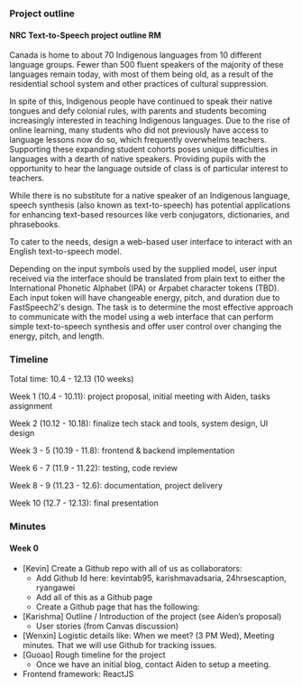 ### Project outline

#### NRC Text-to-Speech project outline RM

Canada is home to about 70 Indigenous languages from 10 different language groups. Fewer than 500 fluent speakers of the majority of these languages remain today, with most of them being old, as a result of the residential school system and other practices of cultural suppression.

In spite of this, Indigenous people have continued to speak their native tongues and defy colonial rules, with parents and students becoming increasingly interested in teaching Indigenous languages. Due to the rise of online learning, many students who did not previously have access to language lessons now do so, which frequently overwhelms teachers. Supporting these expanding student cohorts poses unique difficulties in languages with a dearth of native speakers. Providing pupils with the opportunity to hear the language outside of class is of particular interest to teachers.

While there is no substitute for a native speaker of an Indigenous language, speech synthesis (also known as text-to-speech) has potential applications for enhancing text-based resources like verb conjugators, dictionaries, and phrasebooks.

To cater to the needs, design a web-based user interface to interact with an English text-to-speech model. 

Depending on the input symbols used by the supplied model, user input received via the interface should be translated from plain text to either the International Phonetic Alphabet (IPA) or Arpabet character tokens (TBD). Each input token will have changeable energy, pitch, and duration due to FastSpeech2's design. The task is to determine the most effective approach to communicate with the model using a web interface that can perform simple text-to-speech synthesis and offer user control over changing the energy, pitch, and length.


### Timeline

Total time: 10.4 - 12.13 (10 weeks)

Week 1 (10.4 - 10.11): project proposal, initial meeting with Aiden, tasks assignment

Week 2 (10.12 - 10.18): finalize tech stack and tools, system design, UI design

Week 3 - 5 (10.19 - 11.8): frontend & backend implementation

Week 6 - 7 (11.9 - 11.22): testing, code review

Week 8 - 9 (11.23 - 12.6): documentation, project delivery

Week 10 (12.7 - 12.13): final presentation


### Minutes

#### Week 0
- [Kevin] Create a Github repo with all of us as collaborators:
  - Add Github Id here: kevintab95, karishmavadsaria, 24hrsescaption, ryangawei
  - Add all of this as a Github page
  - Create a Github page that has the following:
- [Karishma] Outline / Introduction of the project (see Aiden’s proposal)
  - User stories (from Canvas discussion)
- [Wenxin] Logistic details like: When we meet? (3 PM Wed), Meeting minutes. That we will use Github for tracking issues.
- [Guoao] Rough timeline for the project
  - Once we have an initial blog, contact Aiden to setup a meeting.
- Frontend framework: ReactJS 


